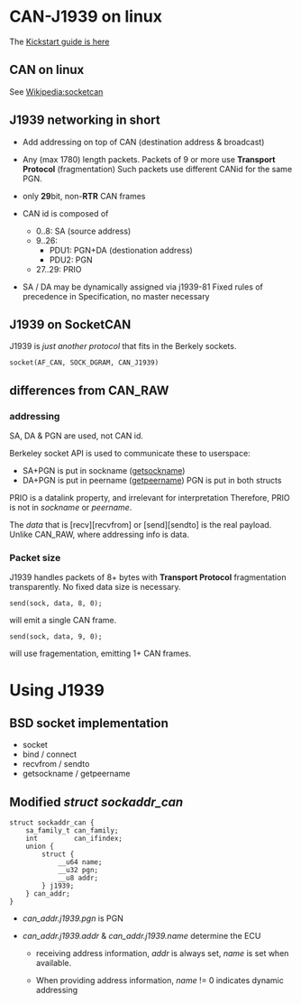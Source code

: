 # CAN-J1939 on linux

The [Kickstart guide is here](can-j1939-kickstart.md)

## CAN on linux

See [Wikipedia:socketcan](http://en.wikipedia.org/wiki/Socketcan)

## J1939 networking in short

* Add addressing on top of CAN (destination address & broadcast)

* Any (max 1780) length packets.
  Packets of 9 or more use **Transport Protocol** (fragmentation)
  Such packets use different CANid for the same PGN.

* only **29**bit, non-**RTR** CAN frames

* CAN id is composed of
  * 0..8: SA (source address)
  * 9..26:
    * PDU1: PGN+DA (destionation address)
    * PDU2: PGN
  * 27..29: PRIO

* SA / DA may be dynamically assigned via j1939-81
  Fixed rules of precedence in Specification, no master necessary

## J1939 on SocketCAN

J1939 is *just another protocol* that fits
in the Berkely sockets.

	socket(AF_CAN, SOCK_DGRAM, CAN_J1939)

## differences from CAN_RAW
### addressing

SA, DA & PGN are used, not CAN id.

Berkeley socket API is used to communicate these to userspace:

  * SA+PGN is put in sockname ([getsockname](http://man7.org/linux/man-pages/man2/getsockname.2.html))
  * DA+PGN is put in peername ([getpeername](http://man7.org/linux/man-pages/man2/getpeername.2.html))
    PGN is put in both structs

PRIO is a datalink property, and irrelevant for interpretation
Therefore, PRIO is not in *sockname* or *peername*.

The *data* that is [recv][recvfrom] or [send][sendto] is the real payload.
Unlike CAN_RAW, where addressing info is data.

### Packet size

J1939 handles packets of 8+ bytes with **Transport Protocol** fragmentation transparently.
No fixed data size is necessary.

	send(sock, data, 8, 0);

will emit a single CAN frame.

	send(sock, data, 9, 0);

will use fragementation, emitting 1+ CAN frames.

# Using J1939

## BSD socket implementation
* socket
* bind / connect
* recvfrom / sendto
* getsockname / getpeername

## Modified *struct sockaddr_can*

	struct sockaddr_can {
		sa_family_t can_family;
		int         can_ifindex;
		union {
			struct {
				__u64 name;
				__u32 pgn;
				__u8 addr;
			} j1939;
		} can_addr;
	}

* *can_addr.j1939.pgn* is PGN

* *can_addr.j1939.addr* & *can_addr.j1939.name*
  determine the ECU

  * receiving address information,
    *addr* is always set,
    *name* is set when available.

  * When providing address information,
    *name* != 0 indicates dynamic addressing
